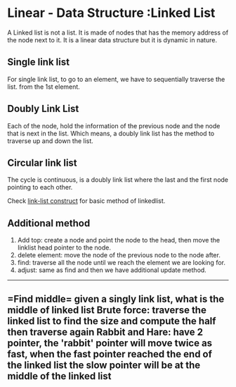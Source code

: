 
# Linear - Data Structure :Linked List

A Linked list is not a list. It is made of nodes that has the memory address
of the node next to it.
It is a linear data structure but it is dynamic in nature.

## Single link list

For single link list, to go to an element, we have to sequentially
traverse the list.
from the 1st element.

## Doubly Link List

Each of the node, hold the information of the previous node and the node
that is next in the list.
Which means, a doubly link list has the method to traverse up and down the list.

## Circular link list

The cycle is continuous, is a doubly link list where the last and the first
node pointing to each other.

Check [link-list construct](../linked-list/construct.py) for basic method of linkedlist.

## Additional method
1. Add top: create a node and point the node to the head, then move the linklist head pointer to the node.
2. delete element: move the node of the previous node to the node after.
3. find: traverse all the node until we reach the element we are looking for.
4. adjust: same as find and then we have additional update method.

---
=Find middle=
given a singly link list, what is the middle of linked list
Brute force: traverse the linked list to find the size and compute the half then traverse again
Rabbit and Hare: have 2 pointer, the 'rabbit' pointer will move twice as fast, when the fast pointer reached the end of the linked list
the slow pointer will be at the middle of the linked list
---
